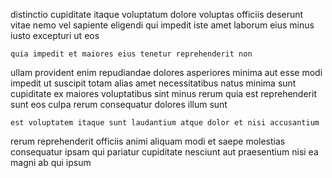 <!--
title: Reactive national open system
author: Meaghan
date: 2014-11-18-1819
link: 2014-11-18-1819-reactive-national-open-system
tags: [kittens,ajax,OSX,Ember]
-->

distinctio cupiditate itaque voluptatum
dolore voluptas  officiis deserunt
vitae nemo  vel  sapiente
eligendi qui impedit iste amet laborum eius minus
iusto excepturi ut eos
 	quia impedit et maiores eius tenetur reprehenderit non
ullam provident enim repudiandae dolores
asperiores minima aut esse modi
 impedit ut suscipit totam alias amet necessitatibus natus minima
sunt cupiditate ex maiores voluptatibus sint minus rerum quia est
reprehenderit sunt eos culpa rerum consequatur dolores illum sunt 
 	est voluptatem itaque sunt laudantium atque dolor et nisi accusantium
rerum reprehenderit officiis
animi aliquam modi et saepe
molestias consequatur ipsam qui pariatur  cupiditate nesciunt
aut praesentium nisi  ea magni ab qui ipsum